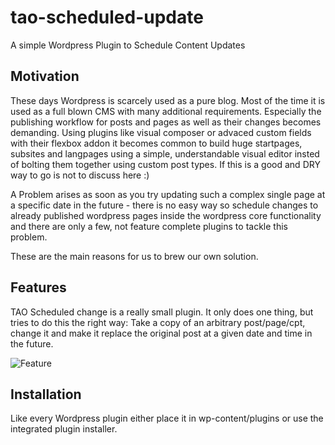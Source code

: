 tao-scheduled-update
====================

A simple Wordpress Plugin to Schedule Content Updates

Motivation
----------

These days Wordpress is scarcely used as a pure blog. Most of the time it is used as a full blown CMS with many additional requirements. Especially the publishing workflow for posts and pages as well as their changes becomes demanding. Using plugins like visual composer or advaced custom fields with their flexbox addon it becomes common to build huge startpages, subsites and langpages using a simple, understandable visual editor insted of bolting them together using custom post types.
If this is a good and DRY way to go is not to discuss here :) 

A Problem arises as soon as you try updating such a complex single page at a specific date in the future - there is no easy way so schedule changes to already published wordpress pages inside the wordpress core functionality and there are only a few, not feature complete plugins to tackle this problem.

These are the main reasons for us to brew our own solution.

Features
--------

TAO Scheduled change is a really small plugin. It only does one thing, but tries to do this the right way: Take a copy of an arbitrary post/page/cpt, change it and make it replace the original post at a given date and time in the future.

![Feature](https://raw.githubusercontent.com/tao-software/tao-schedule-update/master/tao-schedule-update.gif)

Installation 
------------

Like every Wordpress plugin either place it in wp-content/plugins or use the integrated plugin installer.


